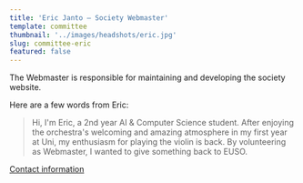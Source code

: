 ```yaml
---
title: 'Eric Janto – Society Webmaster'
template: committee
thumbnail: '../images/headshots/eric.jpg'
slug: committee-eric
featured: false
---
```



The Webmaster is responsible for maintaining and developing the
society website.

Here are a few words from Eric:

> Hi, I'm Eric, a 2nd year AI & Computer Science student. After enjoying the orchestra's welcoming and amazing atmosphere in my first year at Uni, my enthusiasm for playing the violin is back. By volunteering as Webmaster, I wanted to give something back to EUSO.

[Contact information](/contact/)